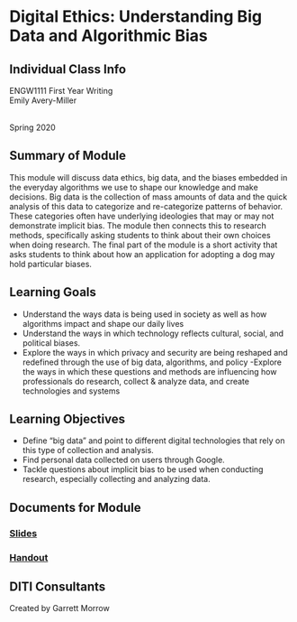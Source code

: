 # Digital Ethics: Understanding Big Data and Algorithmic Bias

## Individual Class Info

ENGW1111 First Year Writing
<br>Emily Avery-Miller

<br>
Spring 2020
<br>

## Summary of Module

This module will discuss data ethics, big data, and the biases embedded in the everyday algorithms we use to shape our knowledge and make decisions. Big data is the collection of mass amounts of data and the quick analysis of this data to categorize and re-categorize patterns of behavior. These categories often have underlying ideologies that may or may not demonstrate implicit bias. The module then connects this to research methods, specifically asking students to think about their own choices when doing research. The final part of the module is a short activity that asks students to think about how an application for adopting a dog may hold particular biases.

## Learning Goals

- Understand the ways data is being used in society as well as how algorithms impact and shape our daily lives
- Understand the ways in which technology reflects cultural, social, and political biases.
- Explore the ways in which privacy and security are being reshaped and redefined through the use of big data, algorithms, and policy
  -Explore the ways in which these questions and methods are influencing how professionals do research, collect & analyze data, and create technologies and systems

## Learning Objectives

- Define “big data” and point to different digital technologies that rely on this type of collection and analysis.
- Find personal data collected on users through Google.
- Tackle questions about implicit bias to be used when conducting research, especially collecting and analyzing data.

## Documents for Module

### [Slides](https://github.com/NULabNortheastern/digitalassignmentshowcase/blob/master/data-ethics/sp20-averymiller-engw1111-dataethics/slides.pdf)

### [Handout](https://github.com/NULabNortheastern/digitalassignmentshowcase/blob/master/data-ethics/sp20-averymiller-engw1111-dataethics/handout.pdf)

## DITI Consultants

Created by Garrett Morrow